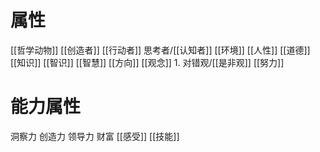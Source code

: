 # 属性
[[哲学动物]]
[[创造者]]
[[行动者]]
思考者/[[认知者]]
[[环境]]
[[人性]]
[[道德]]
[[知识]]
[[智识]]
[[智慧]]
[[方向]]
[[观念]]
	1. 对错观/[[是非观]]
[[努力]]
#  能力属性
洞察力
创造力
领导力
财富
[[感受]]
[[技能]]
